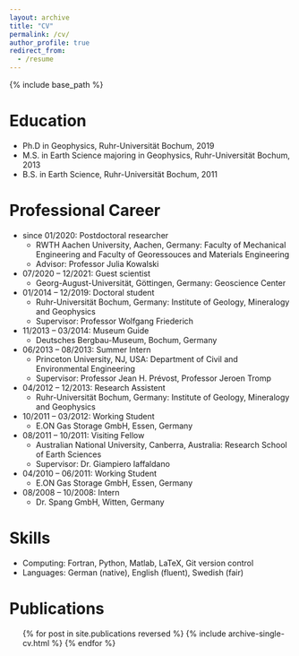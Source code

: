 ```yaml
---
layout: archive
title: "CV"
permalink: /cv/
author_profile: true
redirect_from:
  - /resume
---
```


{% include base_path %}

Education
======
* Ph.D in Geophysics, Ruhr-Universität Bochum, 2019
* M.S. in Earth Science majoring in Geophysics, Ruhr-Universität Bochum, 2013
* B.S. in Earth Science, Ruhr-Universität Bochum, 2011

Professional Career
======
* since 01/2020: Postdoctoral researcher
  * RWTH Aachen University, Aachen, Germany: Faculty of Mechanical Engineering and Faculty of Georessouces and Materials Engineering
  * Advisor: Professor Julia Kowalski
* 07/2020 – 12/2021: Guest scientist
  * Georg-August-Universität, Göttingen, Germany: Geoscience Center
* 01/2014 – 12/2019: Doctoral student
  * Ruhr-Universität Bochum, Germany: Institute of Geology, Mineralogy and Geophysics
  * Supervisor: Professor Wolfgang Friederich
* 11/2013 – 03/2014: Museum Guide
  * Deutsches Bergbau-Museum, Bochum, Germany
* 06/2013 – 08/2013: Summer Intern
  * Princeton University, NJ, USA: Department of Civil and Environmental Engineering
  * Supervisor: Professor Jean H. Prévost, Professor Jeroen Tromp
* 04/2012 – 12/2013: Research Assistent
  * Ruhr-Universität Bochum, Germany: Institute of Geology, Mineralogy and Geophysics
* 10/2011 – 03/2012: Working Student
  * E.ON Gas Storage GmbH, Essen, Germany
* 08/2011 – 10/2011: Visiting Fellow
  * Australian National University, Canberra, Australia: Research School of Earth Sciences
  * Supervisor: Dr. Giampiero Iaffaldano
* 04/2010 – 06/2011: Working Student
  * E.ON Gas Storage GmbH, Essen, Germany
* 08/2008 – 10/2008: Intern
  * Dr. Spang GmbH, Witten, Germany

Skills
======
* Computing: Fortran, Python, Matlab, LaTeX, Git version control
* Languages: German (native), English (fluent),  Swedish (fair)

Publications
======
  <ul>{% for post in site.publications reversed %}
    {% include archive-single-cv.html %}
  {% endfor %}</ul>
  
<!---
Talks
======
  <ul>{% for post in site.talks %}
    {% include archive-single-talk-cv.html %}
  {% endfor %}</ul>
-->

<!---
Teaching
======
  <ul>{% for post in site.teaching %}
    {% include archive-single-cv.html %}
  {% endfor %}</ul>
-->
